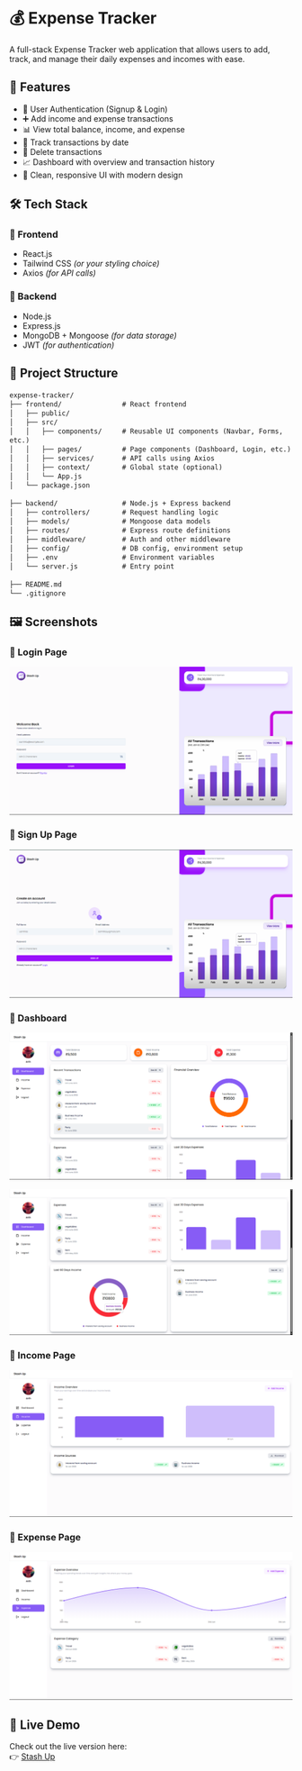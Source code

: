 # 💰 Expense Tracker

A full-stack Expense Tracker web application that allows users to add, track, and manage their daily expenses and incomes with ease.


## 📌 Features

- 🔐 User Authentication (Signup & Login)
- ➕ Add income and expense transactions
- 📊 View total balance, income, and expense
- 📅 Track transactions by date
- 🧾 Delete transactions
- 📈 Dashboard with overview and transaction history
- 🎨 Clean, responsive UI with modern design


## 🛠️ Tech Stack

### 🔹 Frontend
- React.js  
- Tailwind CSS *(or your styling choice)*  
- Axios *(for API calls)*

### 🔹 Backend
- Node.js  
- Express.js  
- MongoDB + Mongoose *(for data storage)*  
- JWT *(for authentication)*

## 📁 Project Structure
```
expense-tracker/
├── frontend/               # React frontend
│   ├── public/
│   ├── src/
│   │   ├── components/     # Reusable UI components (Navbar, Forms, etc.)
│   │   ├── pages/          # Page components (Dashboard, Login, etc.)
│   │   ├── services/       # API calls using Axios
│   │   ├── context/        # Global state (optional)
│   │   └── App.js
│   └── package.json

├── backend/                # Node.js + Express backend
│   ├── controllers/        # Request handling logic
│   ├── models/             # Mongoose data models
│   ├── routes/             # Express route definitions
│   ├── middleware/         # Auth and other middleware
│   ├── config/             # DB config, environment setup
│   ├── .env                # Environment variables
│   └── server.js           # Entry point

├── README.md
└── .gitignore
```

## 🖼️ Screenshots

### 🔹 Login Page
![Login Page](frontend/expense-tracker/public/login.png)

### 🔹 Sign Up Page
![Login Page](frontend/expense-tracker/public/signup.png)

### 🔹 Dashboard
![Dashboard](frontend/expense-tracker/public/dashboard_1.png)

![Dashboard](frontend/expense-tracker/public/dashboard_2.png)

### 🔹 Income Page
![Login Page](frontend/expense-tracker/public/income.png)

### 🔹 Expense Page
![Login Page](frontend/expense-tracker/public/expense.png)

## 🚀 Live Demo

Check out the live version here:  
👉 [Stash Up](https://stashup.vercel.app/login)






 




